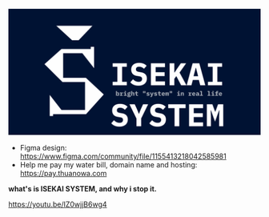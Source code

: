![](/profile/img/social-preview.png)

- Figma design: https://www.figma.com/community/file/1155413218042585981
- Help me pay my water bill, domain name and hosting: https://pay.thuanowa.com

**what's is ISEKAI SYSTEM, and why i stop it.**

https://youtu.be/IZ0wjjB6wg4
